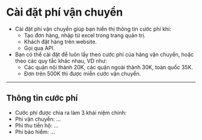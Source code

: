 # Cài đặt phí vận chuyển

- Cài đặt phí vận chuyển giúp bạn hiển thị thông tin cước phí khi:
  - Tạo đơn hàng, nhập từ excel trong trang quản trị.
  - Khách đặt hàng trên website.
  - Gọi qua API.
- Bạn có thể cài đặt để luôn lấy theo cước phí của hãng vận chuyển, hoặc theo các quy tắc khác nhau, VD như:
  - Các quận nội thành 20K, các quận ngoài thành 30K, toàn quốc 35K.
  - Đơn trên 500K thì được miễn cước vận chuyển.

---

 ## Thông tin cước phí
 
 - Cước phí được chia ra làm 3 khái niệm chính:
  - Phí vận chuyển: ...
  - Phí thu tiền hộ: ...
  - Phí bảo hiểm: ...
